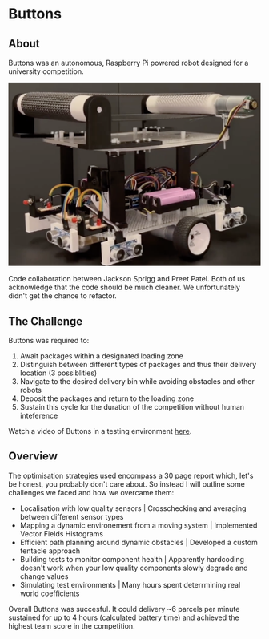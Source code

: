 # Buttons

## About
Buttons was an autonomous, Raspberry Pi powered robot designed for a university competition.

![Buttons](Buttons.png)

Code collaboration between Jackson Sprigg and Preet Patel. Both of us acknowledge that the code should be much cleaner. We unfortunately didn't get the chance to refactor.

## The Challenge
Buttons was required to:
1. Await packages within a designated loading zone
2. Distinguish between different types of packages and thus their delivery location (3 possiblities)
3. Navigate to the desired delivery bin while avoiding obstacles and other robots
4. Deposit the packages and return to the loading zone
5. Sustain this cycle for the duration of the competition without human inteference

Watch a video of Buttons in a testing environment [here](https://clipchamp.com/watch/PpKLTU7v0G8).

## Overview
The optimisation strategies used encompass a 30 page report which, let's be honest, you probably don't care about.
So instead I will outline some challenges we faced and how we overcame them:
- Localisation with low quality sensors | Crosschecking and averaging between different sensor types
- Mapping a dynamic environement from a moving system | Implemented Vector Fields Histograms
- Efficient path planning around dynamic obstacles | Developed a custom tentacle approach
- Building tests to monitor component health | Apparently hardcoding doesn't work when your low quality components slowly degrade and change values
- Simulating test environments | Many hours spent deterrmining real world coefficients

Overall Buttons was succesful. It could delivery ~6 parcels per minute sustained for up to 4 hours (calculated battery time) and achieved the highest team score in the competition.
